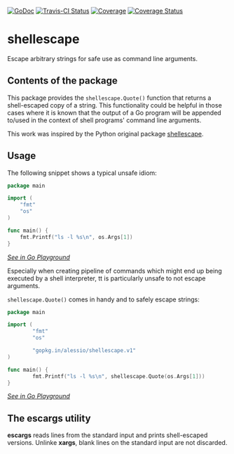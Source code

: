 [![GoDoc](https://godoc.org/github.com/alessio/shellescape?status.svg)](https://godoc.org/github.com/alessio/shellescape) 
[![Travis-CI Status](https://api.travis-ci.org/alessio/shellescape.png?branch=master)](http://travis-ci.org/#!/alessio/shellescape)
[![Coverage](https://gocover.io/_badge/github.com/alessio/shellescape)](https://gocover.io/github.com/alessio/shellescape)
[![Coverage Status](https://coveralls.io/repos/github/alessio/shellescape/badge.svg?branch=master)](https://coveralls.io/github/alessio/shellescape?branch=master)
# shellescape
Escape arbitrary strings for safe use as command line arguments.
## Contents of the package

This package provides the `shellescape.Quote()` function that returns a
shell-escaped copy of a string. This functionality could be helpful
in those cases where it is known that the output of a Go program will
be appended to/used in the context of shell programs' command line arguments.

This work was inspired by the Python original package
[shellescape](https://pypi.python.org/pypi/shellescape).

## Usage

The following snippet shows a typical unsafe idiom:

```go
package main

import (
	"fmt"
	"os"
)

func main() {
	fmt.Printf("ls -l %s\n", os.Args[1])
}
```
_[See in Go Playground](https://play.golang.org/p/Wj2WoUfH_d)_

Especially when creating pipeline of commands which might end up being
executed by a shell interpreter, tt is particularly unsafe to not
escape arguments.

`shellescape.Quote()` comes in handy and to safely escape strings:

```go
package main

import (
        "fmt"
        "os"

        "gopkg.in/alessio/shellescape.v1"
)

func main() {
        fmt.Printf("ls -l %s\n", shellescape.Quote(os.Args[1]))
}
```
_[See in Go Playground](https://play.golang.org/p/HJ_CXgSrmp)_

## The escargs utility
__escargs__ reads lines from the standard input and prints shell-escaped versions. Unlinke __xargs__, blank lines on the standard input are not discarded.
